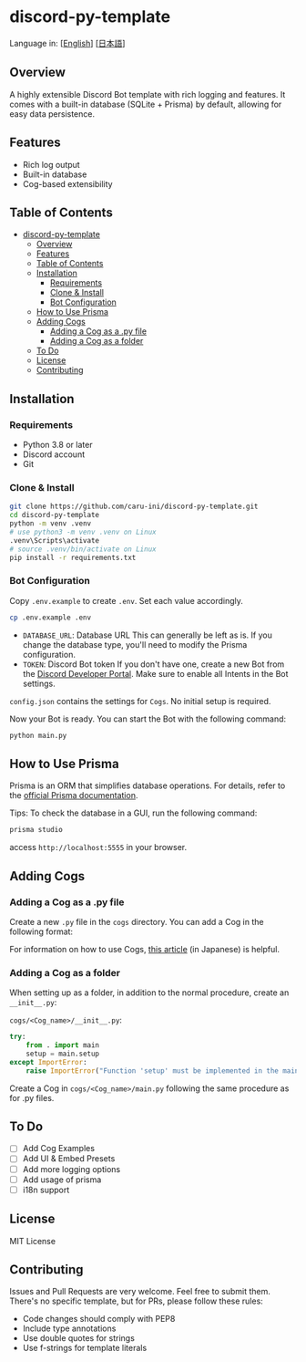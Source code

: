 # discord-py-template

Language in: [[English](README.md)] [[日本語](README_ja.md)]

## Overview

A highly extensible Discord Bot template with rich logging and features. It comes with a built-in database (SQLite + Prisma) by default, allowing for easy data persistence.

## Features

- Rich log output
- Built-in database
- Cog-based extensibility

## Table of Contents

- [discord-py-template](#discord-py-template)
  - [Overview](#overview)
  - [Features](#features)
  - [Table of Contents](#table-of-contents)
  - [Installation](#installation)
    - [Requirements](#requirements)
    - [Clone \& Install](#clone--install)
    - [Bot Configuration](#bot-configuration)
  - [How to Use Prisma](#how-to-use-prisma)
  - [Adding Cogs](#adding-cogs)
    - [Adding a Cog as a .py file](#adding-a-cog-as-a-py-file)
    - [Adding a Cog as a folder](#adding-a-cog-as-a-folder)
  - [To Do](#to-do)
  - [License](#license)
  - [Contributing](#contributing)

## Installation

### Requirements

- Python 3.8 or later
- Discord account
- Git

### Clone & Install

```bash
git clone https://github.com/caru-ini/discord-py-template.git
cd discord-py-template
python -m venv .venv
# use python3 -m venv .venv on Linux
.venv\Scripts\activate
# source .venv/bin/activate on Linux
pip install -r requirements.txt
```

### Bot Configuration

Copy `.env.example` to create `.env`. Set each value accordingly.

```bash
cp .env.example .env
```

- `DATABASE_URL`: Database URL
  This can generally be left as is. If you change the database type, you'll need to modify the Prisma configuration.
- `TOKEN`: Discord Bot token
  If you don't have one, create a new Bot from the [Discord Developer Portal](https://discord.com/developers/applications).
  Make sure to enable all Intents in the Bot settings.

`config.json` contains the settings for `Cogs`. No initial setup is required.

Now your Bot is ready. You can start the Bot with the following command:

```bash
python main.py
```

## How to Use Prisma

Prisma is an ORM that simplifies database operations. For details, refer to the [official Prisma documentation](https://www.prisma.io/docs/).

Tips: To check the database in a GUI, run the following command:

```bash
prisma studio
```

access `http://localhost:5555` in your browser.

## Adding Cogs

### Adding a Cog as a .py file

Create a new `.py` file in the `cogs` directory. You can add a Cog in the following format:

For information on how to use Cogs, [this article](https://zenn.dev/nano_sudo/articles/a00db1a55d6c4c) (in Japanese) is helpful.

### Adding a Cog as a folder

When setting up as a folder, in addition to the normal procedure, create an `__init__.py`:

`cogs/<Cog_name>/__init__.py`:

```python
try:
    from . import main
    setup = main.setup
except ImportError:
    raise ImportError("Function 'setup' must be implemented in the main module of the cog")
```

Create a Cog in `cogs/<Cog_name>/main.py` following the same procedure as for .py files.

## To Do

- [ ] Add Cog Examples
- [ ] Add UI & Embed Presets
- [ ] Add more logging options
- [ ] Add usage of prisma
- [ ] i18n support

## License

MIT License

## Contributing

Issues and Pull Requests are very welcome. Feel free to submit them.
There's no specific template, but for PRs, please follow these rules:

- Code changes should comply with PEP8
- Include type annotations
- Use double quotes for strings
- Use f-strings for template literals
